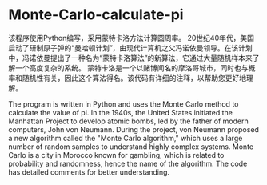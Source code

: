 # Monte-Carlo-calculate-pi
该程序使用Python编写，采用蒙特卡洛方法计算圆周率。 20世纪40年代，美国启动了研制原子弹的“曼哈顿计划”，由现代计算机之父冯诺依曼领导。在该计划中，冯诺依曼提出了一种名为“蒙特卡洛算法”的新算法，它通过大量随机样本来了解一个高度复杂的系统。 蒙特卡洛是一个以赌博闻名的摩洛哥城市，同时也与概率和随机性有关，因此这个算法得名。该代码有详细的注释，以帮助您更好地理解。

The program is written in Python and uses the Monte Carlo method to calculate the value of pi. In the 1940s, the United States initiated the Manhattan Project to develop atomic bombs, led by the father of modern computers, John von Neumann. During the project, von Neumann proposed a new algorithm called the "Monte Carlo algorithm," which uses a large number of random samples to understand highly complex systems. Monte Carlo is a city in Morocco known for gambling, which is related to probability and randomness, hence the name of the algorithm. The code has detailed comments for better understanding.
